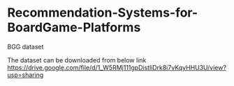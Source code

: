 # Recommendation-Systems-for-BoardGame-Platforms
BGG dataset

The dataset can be downloaded from below link
https://drive.google.com/file/d/1_W5RMj111gpDistliDrk8i7vKqyHHU3U/view?usp=sharing
